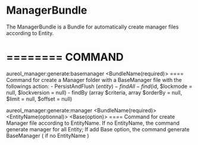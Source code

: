 ManagerBundle
==============

The ManagerBundle is a Bundle for automatically create manager files according to Entity.

========
COMMAND 
========
  aureol_manager:generate:basemanager  <BundleName(required)>                                     ====  Command for create a Manager folder with a BaseManager file with the followings action: 
                                                                                                    - PersistAndFlush ($entity)
                                                                                                    - findAll
                                                                                                    - find ($id, $lockmode = null, $lockversion = null)
                                                                                                    - findBy (array $criteria, array $orderBy = null, $limit = null, $offset = null)

  aureol_manager:generate:manager <BundleName(required)> <EntityName(optionnal)> <Base(option)>   ====  Command for create Manager file according to EntityName.
                                                                                                        If no EntityName, the command generate manager for all Entity;
                                                                                                        If add Base option, the command generate BaseManager ( if no EntityName ) 
